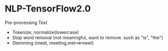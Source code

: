 # NLP-TensorFlow2.0
Pre-processing Text

  - Tokenize, normalize(lowercase)
  - Stop word removal (not meaningful, want to remove. such as "is", "the")
  - Stemming (meet, meeting,met==>meet)
